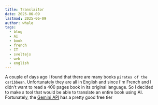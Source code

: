 ```yaml
---
title: Translaitor
date: 2025-06-09
lastmod: 2025-06-09
author: whale
tags:
  - blog
  - AI
  - book
  - french
  - IT
  - sveltejs
  - web
  - english
---
```

A couple of days ago I found that there are many books `pirates of the caribbean`. Unfortunately they are all in English and since I'm French and I didn't want to read a 400 pages book in its original language. So I decided to make a tool that would be able to translate an entire book using AI. Fortunately, the [Gemini API](https://gemini.google.com) has a pretty good free tier